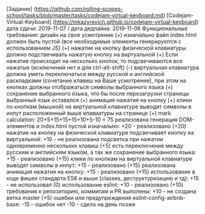 [Задание] (https://github.com/rolling-scopes-school/tasks/blob/master/tasks/codejam-virtual-keyboard.md)
[Codejam-Virtual-Keyboard] (https://mkazyrevich.github.io/codejam-virtual-keyboard)
дата сдачи: 2019-11-07 / дата дедлайна: 2019-11-06
Функциональные требования:
  дизайн на свое усмотрение (+)
  изначально файл index.html должен быть пустой (все необходимые элементы генерируются с использованием JS) (+)
  нажатие на кнопкy физической клавиатуры должно подствечивать нажатую кнопку на виртуальной (+)
  Если нажатие происходит на несколько кнопок, то подсвечиваются все нажатые (исключений нет и для ctrl-alt-shift) (-)
  виртуальная клавиатура должна уметь переключаться между русской и английской раскладками (сочетание клавиш на Ваше усмотрение), при этом на кнопках должны отображаться символы выбранного языка (+)
  сохранение выбранного языка, что бы после перезагрузки страницы выбранный язык оставался (+) 
  анимация нажатия на кнопку (+)
  клики по кнопкам (мышкой) на виртуальной клавиатуре выводят символы в инпут расположенный выше клавиатуры на странице (+)
mark calculation:
  20+5+15+15+15+10+5-10 = 75
  реализована генерация DOM-элементов и index.html пустой изначально: +20 - реализовано (+20)
  нажатие на кнопку на физической клавиатуре подсвечивает кнопку на виртуальной: +10 - не реализована подсветка при нажатии одновременно нескольких клавиш (+5)
  есть переключение между русским и английским языком, а так же сохранение выбранного языка: +15 - реализовано (+15)
  клики по кнопкам на виртуальной клавиатуре выводят символы в инпут: +15 - реализовано (+15)
  реализована анимация нажатия на кнопку: +15 - реализовано (+15)
  использование в коде фишек стандарта ES6 и выше (classes, деструктуризацию и тд): +15 - не использовал (0)
  использование eslint: +10 - реализовано (+10)
  требования к репозиторию, коммитам и PR выполены: +10 - не создана ветка master (+5)
  ошибки или предупреждения eslint-config-airbnb-base: -15 - ошибок нет
  -10 - сдела на день позже

